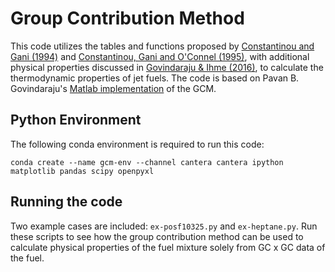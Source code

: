 # Group Contribution Method
This code utilizes the tables and functions proposed by [Constantinou and Gani (1994)](https://doi.org/10.1002/aic.690401011) and [Constantinou, Gani and O'Connel (1995)](https://doi.org/10.1016/0378-3812(94)02593-P), with additional physical properties discussed in [Govindaraju & Ihme (2016)](https://doi.org/10.1016/j.ijheatmasstransfer.2016.06.079), to calculate the thermodynamic properties of jet fuels.  The code is based on Pavan B. Govindaraju's [Matlab implementation](https://github.com/gpavanb-old/GroupContribution) of the GCM.

## Python Environment
The following conda environment is required to run this code:
~~~
conda create --name gcm-env --channel cantera cantera ipython matplotlib pandas scipy openpyxl
~~~

## Running the code
Two example cases are included: `ex-posf10325.py` and `ex-heptane.py`.  Run these scripts to see how the group contribution method can be used to calculate physical properties of the fuel mixture solely from GC x GC data of the fuel.

